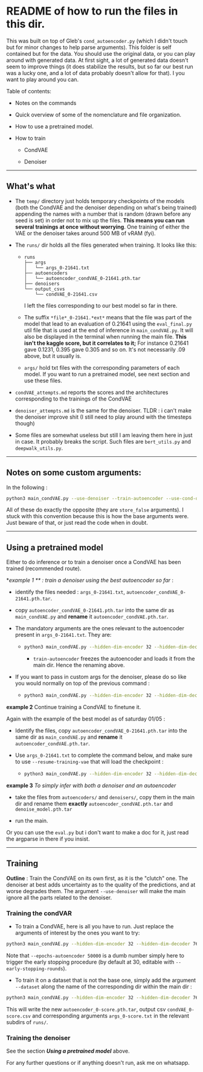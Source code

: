 # README of how to run the files in this dir.

This was built on top of Gleb's `cond_autoencoder.py` (which I didn't touch but for minor changes to help parse arguments). This folder is self contained but for the data. You should use the original data, or you can play around with generated data. At first sight, a lot of generated data doesn't seem to improve things (it does stabilize the results, but so far our best run was a lucky one, and a lot of data probably doesn't allow for that). I you want to play around you can.

Table of contents:

- Notes on the commands

- Quick overview of some of the nomenclature and file organization.

- How to use a pretrained model.

- How to train

  - CondVAE

  - Denoiser

    

---

## What's what

- The `temp/` directory just holds temporary checkpoints of the models (both the CondVAE and the denoiser depending on what's being trained) appending the names with a number that is random (drawn before any seed is set) in order not to mix up the files. **This means you can run several trainings at once without worrying**. One training of either the VAE or the denoiser takes around 500 MB of vRAM (fyi).

- The `runs/` dir holds all the files generated when training. It looks like this:

  - ```
    runs
    ├── args
    │   └── args_0-21641.txt
    ├── autoencoders
    │   └── autoencoder_condVAE_0-21641.pth.tar
    ├── denoisers
    └── output_csvs
        └── condVAE_0-21641.csv
    ```

    I left the files corresponding to our best model so far in there. 

  - The suffix `*file*_0-21641.*ext*` means that the file was part of the model that lead to an evaluation of 0.21641 using the `eval_final.py` util file that is used at the end of inference in `main_condVAE.py`. It will also be displayed in the terminal when running the main file. **This isn't the kaggle score, but it correlates to it;** For instance 0.21641 gave 0.1231,  0.395 gave 0.305 and so on. It's not necessarily .09 above, but it usually is.

  - `args/` hold txt files with the corresponding parameters of each model. If you want to run a pretrained model, see next section and use these files.

- `condVAE_attempts.md` reports the scores and the architectures corresponding to the trainings of the CondVAE

- `denoiser_attempts.md` is the same for the denoiser. TLDR : i can't make the denoiser improve shit (I still need to play around with the timesteps though)

- Some files are somewhat useless but still I am leaving them here in just in case. It probably breaks the script. Such files are `bert_utils.py` and `deepwalk_utils.py`.

---

## Notes on some custom arguments:

In the following : 

```sh
python3 main_condVAE.py --use-denoiser --train-autoencoder --use-cond-denoising --train-denoiser
```

All of these do exactly the opposite (they are `store_false` arguments). I stuck with this convention because this is how the base arguments were. Just beware of that, or just read the code when in doubt.

---

## Using a pretrained model

Either to do inference or to train a denoiser once a CondVAE has been trained (recommended route).

**example 1 ** : train a denoiser using the best autoencoder so far* :

- identify the files needed : `args_0-21641.txt`, `autoencoder_condVAE_0-21641.pth.tar`.

- copy `autoencoder_condVAE_0-21641.pth.tar` into the same dir as `main_condVAE.py` and **rename** it `autoencoder_condVAE.pth.tar`.

- The mandatory arguments are the ones relevant to the autoencoder present in  `args_0-21641.txt`. They are:

  - ```sh
    python3 main_condVAE.py --hidden-dim-encoder 32 --hidden-dim-decoder 768 --latent-dim 64 --n-layers-encoder 4 --n-layers-decoder 4 --cond-hid-dim 48 --train-autoencoder 
    ```

    - `train-autoencoder` freezes the autoencoder and loads it from the main dir. Hence the renaming above.

- If you want to pass in custom args for the denoiser, please do so like you would normally on top of the previous command :

  - ```sh
    python3 main_condVAE.py --hidden-dim-encoder 32 --hidden-dim-decoder 768 --latent-dim 64 --n-layers-encoder 4 --n-layers-decoder 4 --cond-hid-dim 48 --train-autoencoder --epochs-denoise 50000 --hidden-dim-denoise 512 --dim-condition 32 --n-layers_denoise 3 --timesteps 500 --lr 1e-3
    ```

**example 2** Continue training a CondVAE to finetune it. 

Again with the example of the best model as of saturday 01/05 :

- Identify the files, copy `autoencoder_condVAE_0-21641.pth.tar` into the same dir as `main_condVAE.py` and **rename** it `autoencoder_condVAE.pth.tar`.

- Use `args_0-21641.txt` to complete the command below, and make sure to use `--resume-training-vae` that will load the checkpoint : 

  - ```sh
    python3 main_condVAE.py --hidden-dim-encoder 32 --hidden-dim-decoder 768 --latent-dim 64 --n-layers-encoder 4 --n-layers-decoder 4 --cond-hid-dim 48 --resume-training-vae --epochs-autoencoder 10 --lr 1e-5 --use-denoiser
    ```


**example 3** *To simply infer with both a denoiser and an autoencoder*

- take the files from `autoencoders/` and `denoisers/`, copy them in the main dir and rename them **exactly** `autoencoder_condVAE.pth.tar` and `denoise_model.pth.tar`

- run the main.

Or you can use the `eval.py` but i don't want to make a doc for it, just read the argparse in there if you insist.

---

## Training

**Outline** : Train the CondVAE on its own first, as it is the "clutch" one. The denoiser at best adds uncertainty as to the quality of the predictions, and at worse degrades them. The argument `--use-denoiser` will make the main ignore all the parts related to the denoiser.

### Training the condVAR

- To train a CondVAE, here is all you have to run. Just replace the arguments of interest by the ones you want to try:

```sh
python3 main_condVAE.py --hidden-dim-encoder 32 --hidden-dim-decoder 768 --latent-dim 64 --n-layers-encoder 4 --n-layers-decoder 4 --cond-hid-dim 48 --use-denoiser --lr 1e-3 --epochs-autoencoder 50000
```

Note that `--epochs-autoencoder 50000` is a dumb number simply here to trigger the early stopping procedure (by default at 30, editable with `--				early-stopping-rounds`).

- To train it on a dataset that is not the base one, simply add the argument `--dataset` along the name of the corresponding dir within the main dir : 

```sh
python3 main_condVAE.py --hidden-dim-encoder 32 --hidden-dim-decoder 768 --latent-dim 64 --n-layers-encoder 4 --n-layers-decoder 4 --cond-hid-dim 48 --use-denoiser --lr 1e-3 --epochs-autoencoder 50000 --dataset data_gen6
```



This will write the new `autoencoder_0-score.pth.tar`,  output csv `condVAE_0-score.csv` and corresponding arguments `args_0-score.txt` in the relevant subdirs of `runs/`.

### Training the denoiser

See the section ***Using a pretrained model*** above.



For any further questions or if anything doesn't run, ask me on whatsapp.
